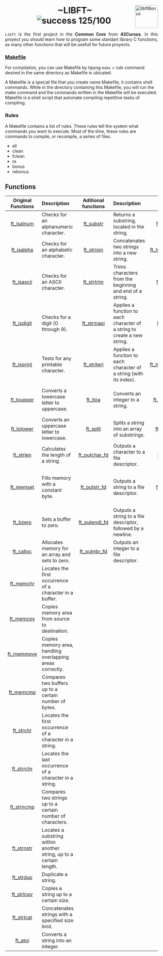 <div>
	<img align="right" alt="libftBonus" src="../img_src/libftm.png" width="75px">
	<h1 align="center">&emsp; ~LIBFT~ <br>&emsp;<img alt="success 125/100" src="https://img.shields.io/badge/125%2F100-green?style=plastic&logoColor=green&label=success"></h1>
</div>
<div align="justify">
	<code>Libft</code> is the first project in the <b>Common Core</b> from <b>42Cursus</b>. In this proyect you should learn how to program some standart library C functions, as many other functions that will be usefull for future proyects.
</div>

### [Makefile](/libft/Makefile)

For compilation, you can use Makefile by tipyng `make` + rule command desired in the same directory as Makefile is ubicated.
  
A Makefile is a special file that you create name Makefile, it contains shell commands. While in the directory containing this Makefile, you will run the make command and the commands written in the Makefile will be executed. Makefile is a shell script that automate compiling repetitive tasks of compiling.

### Rules

A Makefile contains a list of rules. These rules tell the system what commands you want to execute. Most of the time, these rules are commands to compile, or recompile, a series of files.

* all
* clean
* fclean
* re
* bonus
* rebonus

## Functions

Original Functions|Description|Aditional functions|Description|BONUS|Description
:----------------:|:----------|:-----------------:|:----------|:---:|:----------|
[ft_isalnum](/libft/ft_isalnum.c)|Checks for an alphanumeric character.|[ft_substr](/libft/ft_substr.c)|Returns a substring, located in the string.|[ft_lstnew](/libft/ft_lstnew_bonus.c)|Creates a new element in the list.
[ft_isalpha](/libft/ft_isalpha.c)|Checks for an alphabetic character.|[ft_strjoin](/libft/ft_strjoin.c)|Concatenates two strings into a new string.|[ft_lstadd_front](/libft/ft_lstadd_front_bonus.c)|Adds an element to the front of the list.
[ft_isascii](/libft/ft_isascii.c)|Checks for an ASCII character.|[ft_strtrim](/libft/ft_strtrim.c)|Trims characters from the beginning and end of a string.|[ft_lstsize](/libft/ft_lstsize_bonus.c)|Returns the number of elements in the list.
[ft_isdigit](/libft/ft_isdigit.c)|Checks for a digit (0 through 9).|[ft_strmapi](/libft/ft_strmapi.c)|Applies a function to each character of a string to create a new string.|[ft_lstlast](/libft/ft_lstlast_bonus.c)|Returns the last element of the list.
[ft_isprint](/libft/ft_isprint.c)|Tests for any printable character.|[ft_striteri](/libft/ft_striteri.c)|Applies a function to each character of a string (with its index).|[ft_lstadd_back](/libft/ft_lstadd_back_bonus.c)|Adds an element to the end of the list.
[ft_toupper](/libft/ft_toupper.c)|Converts a lowercase letter to uppercase.|[ft_itoa](/libft/ft_itoa.c)|Converts an integer to a string.|[ft_lstdelone](/libft/ft_lstdelone_bonus.c)|Deletes a single element from the list.
[ft_tolower](/libft/ft_tolower.c)|Converts an uppercase letter to lowercase.|[ft_split](/libft/ft_split.c)|Splits a string into an array of substrings.|[ft_lstclear](/libft/ft_lstclear_bonus.c)|Clears all elements from the list.
[ft_strlen](/libft/ft_strlen.c)|Calculates the length of a string.|[ft_putchar_fd](/libft/ft_putchar_fd.c)|Outputs a character to a file descriptor.|[ft_lstiter](/libft/ft_lstiter_bonus.c)|Iterates over each element of the list.
[ft_memset](/libft/ft_memset.c)|Fills memory with a constant byte.|[ft_putstr_fd](/libft/ft_putstr_fd.c)|Outputs a string to a file descriptor.|[ft_lstmap](/libft/ft_lstmap_bonus.c)|Applies a function to each element and creates a new list.
[ft_bzero](/libft/ft_bzero.c)|Sets a buffer to zero.|[ft_putendl_fd](/libft/ft_putendl_fd.c)|Outputs a string to a file descriptor, followed by a newline.
[ft_calloc](/libft/ft_calloc.c)|Allocates memory for an array and sets to zero.|[ft_putnbr_fd](/libft/ft_putnbr_fd.c)|Outputs an integer to a file descriptor.
[ft_memchr](/libft/ft_memchr.c)|Locates the first occurrence of a character in a buffer.
[ft_memcpy](/libft/ft_memcpy.c)|Copies memory area from source to destination.
[ft_memmove](/libft/ft_memmove.c)|Copies memory area, handling overlapping areas correctly.
[ft_memcmp](/libft/ft_memcmp.c)|Compares two buffers up to a certain number of bytes.
[ft_strchr](/libft/ft_strchr.c)|Locates the first occurrence of a character in a string.
[ft_strrchr](/libft/ft_strrchr.c)|Locates the last occurrence of a character in a string.
[ft_strncmp](/libft/ft_strncmp.c)|Compares two strings up to a certain number of characters.
[ft_strnstr](/libft/ft_strnstr.c)|Locates a substring within another string, up to a certain length.
[ft_strdup](/libft/ft_strdup.c)|Duplicate a string.
[ft_strlcpy](/libft/ft_strlcpy.c)|Copies a string up to a certain size.
[ft_strlcat](/libft/ft_strlcat.c)|Concatenates strings with a specified size limit.
[ft_atoi](/libft/ft_atoi.c)|Converts a string into an integer.
